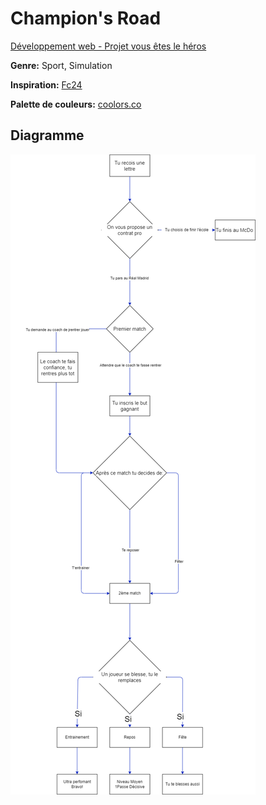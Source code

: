 # Champion's Road

[Développement web - Projet vous êtes le héros](https://site.com](https://smnarnold.com/projets/vous-etes-le-heros)https://smnarnold.com/projets/vous-etes-le-heros)

 **Genre:** Sport, Simulation
 
 **Inspiration:** [Fc24](https://www.ea.com/en-au/games/ea-sports-fc/fc-24)
 
 **Palette de couleurs:** [coolors.co](https://coolors.co/dad7cd-99ac92-588157-3a5a40)

## Diagramme

![schema](assets/img/schema_readme.png)
